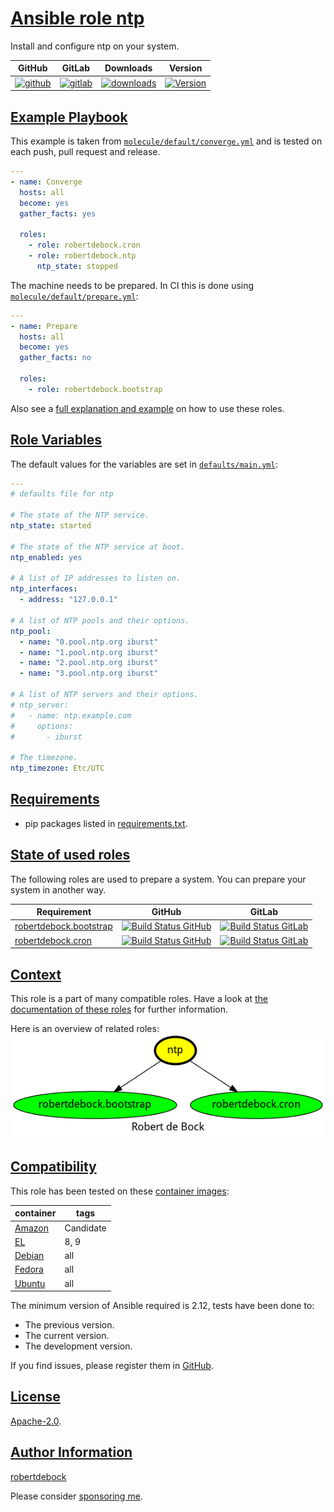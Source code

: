 # [Ansible role ntp](#ntp)

Install and configure ntp on your system.

|GitHub|GitLab|Downloads|Version|
|------|------|---------|-------|
|[![github](https://github.com/robertdebock/ansible-role-ntp/workflows/Ansible%20Molecule/badge.svg)](https://github.com/robertdebock/ansible-role-ntp/actions)|[![gitlab](https://gitlab.com/robertdebock-iac/ansible-role-ntp/badges/master/pipeline.svg)](https://gitlab.com/robertdebock-iac/ansible-role-ntp)|[![downloads](https://img.shields.io/ansible/role/d/24554)](https://galaxy.ansible.com/robertdebock/ntp)|[![Version](https://img.shields.io/github/release/robertdebock/ansible-role-ntp.svg)](https://github.com/robertdebock/ansible-role-ntp/releases/)|

## [Example Playbook](#example-playbook)

This example is taken from [`molecule/default/converge.yml`](https://github.com/robertdebock/ansible-role-ntp/blob/master/molecule/default/converge.yml) and is tested on each push, pull request and release.

```yaml
---
- name: Converge
  hosts: all
  become: yes
  gather_facts: yes

  roles:
    - role: robertdebock.cron
    - role: robertdebock.ntp
      ntp_state: stopped
```

The machine needs to be prepared. In CI this is done using [`molecule/default/prepare.yml`](https://github.com/robertdebock/ansible-role-ntp/blob/master/molecule/default/prepare.yml):

```yaml
---
- name: Prepare
  hosts: all
  become: yes
  gather_facts: no

  roles:
    - role: robertdebock.bootstrap
```

Also see a [full explanation and example](https://robertdebock.nl/how-to-use-these-roles.html) on how to use these roles.

## [Role Variables](#role-variables)

The default values for the variables are set in [`defaults/main.yml`](https://github.com/robertdebock/ansible-role-ntp/blob/master/defaults/main.yml):

```yaml
---
# defaults file for ntp

# The state of the NTP service.
ntp_state: started

# The state of the NTP service at boot.
ntp_enabled: yes

# A list of IP addresses to listen on.
ntp_interfaces:
  - address: "127.0.0.1"

# A list of NTP pools and their options.
ntp_pool:
  - name: "0.pool.ntp.org iburst"
  - name: "1.pool.ntp.org iburst"
  - name: "2.pool.ntp.org iburst"
  - name: "3.pool.ntp.org iburst"

# A list of NTP servers and their options.
# ntp_server:
#   - name: ntp.example.com
#     options:
#       - iburst

# The timezone.
ntp_timezone: Etc/UTC
```

## [Requirements](#requirements)

- pip packages listed in [requirements.txt](https://github.com/robertdebock/ansible-role-ntp/blob/master/requirements.txt).

## [State of used roles](#state-of-used-roles)

The following roles are used to prepare a system. You can prepare your system in another way.

| Requirement | GitHub | GitLab |
|-------------|--------|--------|
|[robertdebock.bootstrap](https://galaxy.ansible.com/robertdebock/bootstrap)|[![Build Status GitHub](https://github.com/robertdebock/ansible-role-bootstrap/workflows/Ansible%20Molecule/badge.svg)](https://github.com/robertdebock/ansible-role-bootstrap/actions)|[![Build Status GitLab](https://gitlab.com/robertdebock-iac/ansible-role-bootstrap/badges/master/pipeline.svg)](https://gitlab.com/robertdebock-iac/ansible-role-bootstrap)|
|[robertdebock.cron](https://galaxy.ansible.com/robertdebock/cron)|[![Build Status GitHub](https://github.com/robertdebock/ansible-role-cron/workflows/Ansible%20Molecule/badge.svg)](https://github.com/robertdebock/ansible-role-cron/actions)|[![Build Status GitLab](https://gitlab.com/robertdebock-iac/ansible-role-cron/badges/master/pipeline.svg)](https://gitlab.com/robertdebock-iac/ansible-role-cron)|

## [Context](#context)

This role is a part of many compatible roles. Have a look at [the documentation of these roles](https://robertdebock.nl/) for further information.

Here is an overview of related roles:
![dependencies](https://raw.githubusercontent.com/robertdebock/ansible-role-ntp/png/requirements.png "Dependencies")

## [Compatibility](#compatibility)

This role has been tested on these [container images](https://hub.docker.com/u/robertdebock):

|container|tags|
|---------|----|
|[Amazon](https://hub.docker.com/r/robertdebock/amazonlinux)|Candidate|
|[EL](https://hub.docker.com/r/robertdebock/enterpriselinux)|8, 9|
|[Debian](https://hub.docker.com/r/robertdebock/debian)|all|
|[Fedora](https://hub.docker.com/r/robertdebock/fedora/)|all|
|[Ubuntu](https://hub.docker.com/r/robertdebock/ubuntu)|all|

The minimum version of Ansible required is 2.12, tests have been done to:

- The previous version.
- The current version.
- The development version.

If you find issues, please register them in [GitHub](https://github.com/robertdebock/ansible-role-ntp/issues).

## [License](#license)

[Apache-2.0](https://github.com/robertdebock/ansible-role-ntp/blob/master/LICENSE).

## [Author Information](#author-information)

[robertdebock](https://robertdebock.nl/)

Please consider [sponsoring me](https://github.com/sponsors/robertdebock).
